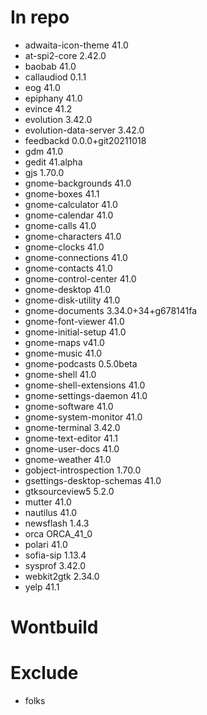 # In repo
- adwaita-icon-theme 41.0
- at-spi2-core 2.42.0
- baobab 41.0
- callaudiod 0.1.1
- eog 41.0
- epiphany 41.0
- evince 41.2
- evolution 3.42.0
- evolution-data-server 3.42.0
- feedbackd 0.0.0+git20211018
- gdm 41.0
- gedit 41.alpha
- gjs 1.70.0
- gnome-backgrounds 41.0
- gnome-boxes 41.1
- gnome-calculator 41.0
- gnome-calendar 41.0
- gnome-calls 41.0
- gnome-characters 41.0
- gnome-clocks 41.0
- gnome-connections 41.0
- gnome-contacts 41.0
- gnome-control-center 41.0
- gnome-desktop 41.0
- gnome-disk-utility 41.0
- gnome-documents 3.34.0+34+g678141fa
- gnome-font-viewer 41.0
- gnome-initial-setup 41.0
- gnome-maps v41.0
- gnome-music 41.0
- gnome-podcasts 0.5.0beta
- gnome-shell 41.0
- gnome-shell-extensions 41.0
- gnome-settings-daemon 41.0
- gnome-software 41.0
- gnome-system-monitor 41.0
- gnome-terminal 3.42.0
- gnome-text-editor 41.1
- gnome-user-docs 41.0
- gnome-weather 41.0
- gobject-introspection 1.70.0
- gsettings-desktop-schemas 41.0
- gtksourceview5 5.2.0
- mutter 41.0
- nautilus 41.0
- newsflash 1.4.3
- orca ORCA_41_0
- polari 41.0
- sofia-sip 1.13.4
- sysprof 3.42.0
- webkit2gtk 2.34.0
- yelp 41.1

# Wontbuild

# Exclude
- folks
